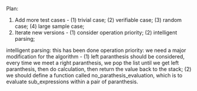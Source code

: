 Plan:
1. Add more test cases - (1) trivial case; (2) verifiable case; (3) random case; (4) large sample case;
2. Iterate new versions - (1) consider operation priority; (2) intelligent parsing;

intelligent parsing: this has been done
operation priority: we need a major modification for the algorithm - (1) left paranthesis should be considered, every time we meet a right paranthesis, we pop the list until we get left paranthesis, then do calculation, then return the value back to the stack; (2) we should define a function called no_parathesis_evaluation, which is to evaluate sub_expressions within a pair of paranthesis.
